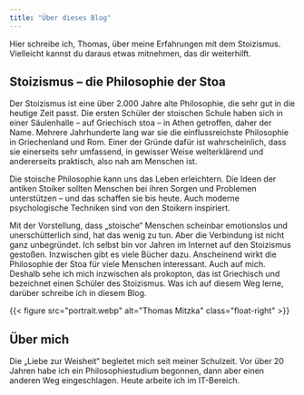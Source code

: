 ```yaml
---
title: "Über dieses Blog"
---
```


Hier schreibe ich, Thomas, über meine Erfahrungen mit dem Stoizismus. Vielleicht kannst 
du daraus etwas mitnehmen, das dir weiterhilft.

## Stoizismus – die Philosophie der Stoa 

Der Stoizismus ist eine über 2.000 Jahre alte Philosophie, die sehr gut in die heutige 
Zeit passt. Die ersten Schüler der stoischen Schule haben sich in einer Säulenhalle – 
auf Griechisch stoa – in Athen getroffen, daher der Name. Mehrere Jahrhunderte lang war 
sie die einflussreichste Philosophie in Griechenland und Rom. Einer der Gründe dafür 
ist wahrscheinlich, dass sie einerseits sehr umfassend, in gewisser Weise welterklärend 
und andererseits praktisch, also nah am Menschen ist. 

Die stoische Philosophie kann uns das Leben erleichtern. Die Ideen der antiken Stoiker 
sollten Menschen bei ihren Sorgen und Problemen unterstützen – und das schaffen sie bis 
heute. Auch moderne psychologische Techniken sind von den Stoikern inspiriert. 

Mit der Vorstellung, dass „stoische“ Menschen scheinbar emotionslos und 
unerschütterlich sind, hat das wenig zu tun. Aber die Verbindung ist nicht ganz 
unbegründet. Ich selbst bin vor Jahren im Internet auf den Stoizismus gestoßen. 
Inzwischen gibt es viele Bücher dazu. Anscheinend wirkt die Philosophie der Stoa für 
viele Menschen interessant. Auch auf mich. Deshalb sehe ich mich inzwischen als 
prokopton, das ist Griechisch und bezeichnet einen Schüler des Stoizismus. Was ich auf 
diesem Weg lerne, darüber schreibe ich in diesem Blog.

{{< figure src="portrait.webp" alt="Thomas Mitzka" class="float-right" >}}

## Über mich

Die „Liebe zur Weisheit“ begleitet mich seit meiner Schulzeit. Vor über 20 Jahren habe 
ich ein Philosophiestudium begonnen, dann aber einen anderen Weg eingeschlagen. Heute 
arbeite ich im IT-Bereich.

